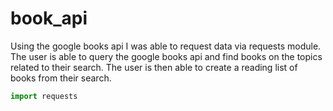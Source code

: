 # book_api

Using the google books api I was able to request data via requests module. 
The user is able to query the google books api and find books on the topics related to their search.
The user is then able to create a reading list of books from their search.


```python
import requests

```
